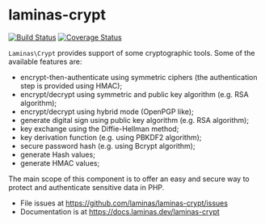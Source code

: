 # laminas-crypt

[![Build Status](https://travis-ci.org/laminas/laminas-crypt.svg?branch=master)](https://travis-ci.org/laminas/laminas-crypt)
[![Coverage Status](https://coveralls.io/repos/github/laminas/laminas-crypt/badge.svg?branch=master)](https://coveralls.io/github/laminas/laminas-crypt?branch=master)

`Laminas\Crypt` provides support of some cryptographic tools.
Some of the available features are:

- encrypt-then-authenticate using symmetric ciphers (the authentication step
  is provided using HMAC);
- encrypt/decrypt using symmetric and public key algorithm (e.g. RSA algorithm);
- encrypt/decrypt using hybrid mode (OpenPGP like);
- generate digital sign using public key algorithm (e.g. RSA algorithm);
- key exchange using the Diffie-Hellman method;
- key derivation function (e.g. using PBKDF2 algorithm);
- secure password hash (e.g. using Bcrypt algorithm);
- generate Hash values;
- generate HMAC values;

The main scope of this component is to offer an easy and secure way to protect
and authenticate sensitive data in PHP.


- File issues at https://github.com/laminas/laminas-crypt/issues
- Documentation is at https://docs.laminas.dev/laminas-crypt
